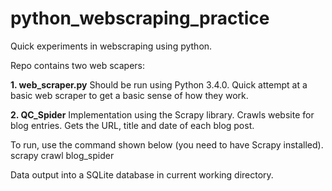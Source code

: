 python_webscraping_practice
===========================

Quick experiments in webscraping using python.

Repo contains two web scapers: 

**1. web_scraper.py**
Should be run using Python 3.4.0.
Quick attempt at a basic web scraper to get a basic sense of how they work.

**2. QC_Spider**
Implementation using the Scrapy library. 
Crawls website for blog entries. Gets the URL, title and date of each blog post.

To run, use the command shown below (you need to have Scrapy installed).
  scrapy crawl blog_spider

Data output into a SQLite database in current working directory. 


